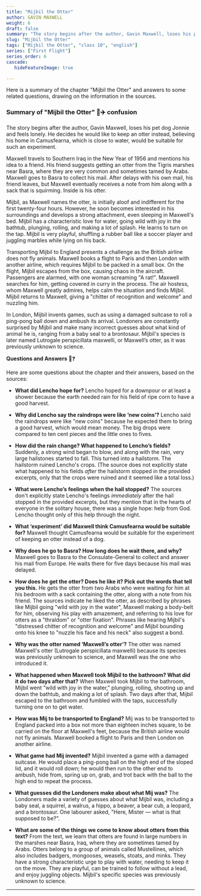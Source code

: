 ```yaml
---
title: "Mijbil the Otter"
author: GAVIN MAXWELL
weight: 6
draft: false
summary: "The story begins after the author, Gavin Maxwell, loses his pet dog Jonnie and feels lonely. He decides he would like to keep an otter instead, believing ..."
slug: "Mijbil the Otter"
tags: ["Mijbil the Otter", "class 10", "english"]
series: ["First Flight"]
series_order: 6
cascade:
   hideFeatureImage: true

---
```



Here is a summary of the chapter "Mijbil the Otter" and answers to some related questions, drawing on the information in the sources.

### Summary of "Mijbil the Otter" 🦦✈️ confusion

The story begins after the author, Gavin Maxwell, loses his pet dog Jonnie and feels lonely. He decides he would like to keep an otter instead, believing his home in Camusfearna, which is close to water, would be suitable for such an experiment.

Maxwell travels to Southern Iraq in the New Year of 1956 and mentions his idea to a friend. His friend suggests getting an otter from the Tigris marshes near Basra, where they are very common and sometimes tamed by Arabs. Maxwell goes to Basra to collect his mail. After delays with his own mail, his friend leaves, but Maxwell eventually receives a note from him along with a sack that is squirming. Inside is his otter.

Mijbil, as Maxwell names the otter, is initially aloof and indifferent for the first twenty-four hours. However, he soon becomes interested in his surroundings and develops a strong attachment, even sleeping in Maxwell's bed. Mijbil has a characteristic love for water, going wild with joy in the bathtub, plunging, rolling, and making a lot of splash. He learns to turn on the tap. Mijbil is very playful, shuffling a rubber ball like a soccer player and juggling marbles while lying on his back.

Transporting Mijbil to England presents a challenge as the British airline does not fly animals. Maxwell books a flight to Paris and then London with another airline, which requires Mijbil to be packed in a small box. On the flight, Mijbil escapes from the box, causing chaos in the aircraft. Passengers are alarmed, with one woman screaming "A rat!". Maxwell searches for him, getting covered in curry in the process. The air hostess, whom Maxwell greatly admires, helps calm the situation and finds Mijbil. Mijbil returns to Maxwell, giving a "chitter of recognition and welcome" and nuzzling him.

In London, Mijbil invents games, such as using a damaged suitcase to roll a ping-pong ball down and ambush its arrival. Londoners are constantly surprised by Mijbil and make many incorrect guesses about what kind of animal he is, ranging from a baby seal to a brontosaur. Mijbil's species is later named Lutrogale perspicillata maxwelli, or Maxwell’s otter, as it was previously unknown to science.

**Questions and Answers** 🤔❓

Here are some questions about the chapter and their answers, based on the sources:

*   **What did Lencho hope for?**
    Lencho hoped for a downpour or at least a shower because the earth needed rain for his field of ripe corn to have a good harvest.

*   **Why did Lencho say the raindrops were like ‘new coins’?**
    Lencho said the raindrops were like "new coins" because he expected them to bring a good harvest, which would mean money. The big drops were compared to ten cent pieces and the little ones to fives.

*   **How did the rain change? What happened to Lencho’s fields?**
    Suddenly, a strong wind began to blow, and along with the rain, very large hailstones started to fall. This turned into a hailstorm. The hailstorm ruined Lencho's crops. (The source does not explicitly state what happened to his fields *after* the hailstorm stopped in the provided excerpts, only that the crops were ruined and it seemed like a total loss.)

*   **What were Lencho’s feelings when the hail stopped?**
    The sources don't explicitly state Lencho's feelings *immediately* after the hail stopped in the provided excerpts, but they mention that in the hearts of everyone in the solitary house, there was a single hope: help from God. Lencho thought only of this help through the night.

*   **What ‘experiment’ did Maxwell think Camusfearna would be suitable for?**
    Maxwell thought Camusfearna would be suitable for the experiment of keeping an otter instead of a dog.

*   **Why does he go to Basra? How long does he wait there, and why?**
    Maxwell goes to Basra to the Consulate-General to collect and answer his mail from Europe. He waits there for five days because his mail was delayed.

*   **How does he get the otter? Does he like it? Pick out the words that tell you this.**
    He gets the otter from two Arabs who were waiting for him at his bedroom with a sack containing the otter, along with a note from his friend. The sources indicate he liked the otter, as described by phrases like Mijbil going "wild with joy in the water", Maxwell making a body-belt for him, observing his play with amazement, and referring to his love for otters as a "thraldom" or "otter fixation". Phrases like hearing Mijbil's "distressed chitter of recognition and welcome" and Mijbil bounding onto his knee to "nuzzle his face and his neck" also suggest a bond.

*   **Why was the otter named ‘Maxwell’s otter’?**
    The otter was named Maxwell's otter (Lutrogale perspicillata maxwelli) because its species was previously unknown to science, and Maxwell was the one who introduced it.

*   **What happened when Maxwell took Mijbil to the bathroom? What did it do two days after that?**
    When Maxwell took Mijbil to the bathroom, Mijbil went "wild with joy in the water," plunging, rolling, shooting up and down the bathtub, and making a lot of splash. Two days after that, Mijbil escaped to the bathroom and fumbled with the taps, successfully turning one on to get water.

*   **How was Mij to be transported to England?**
    Mij was to be transported to England packed into a box not more than eighteen inches square, to be carried on the floor at Maxwell's feet, because the British airline would not fly animals. Maxwell booked a flight to Paris and then London on another airline.

*   **What game had Mij invented?**
    Mijbil invented a game with a damaged suitcase. He would place a ping-pong ball on the high end of the sloped lid, and it would roll down; he would then run to the other end to ambush, hide from, spring up on, grab, and trot back with the ball to the high end to repeat the process.

*   **What guesses did the Londoners make about what Mij was?**
    The Londoners made a variety of guesses about what Mijbil was, including a baby seal, a squirrel, a walrus, a hippo, a beaver, a bear cub, a leopard, and a brontosaur. One labourer asked, "Here, Mister — what is that supposed to be?".

*   **What are some of the things we come to know about otters from this text?**
    From the text, we learn that otters are found in large numbers in the marshes near Basra, Iraq, where they are sometimes tamed by Arabs. Otters belong to a group of animals called Mustellines, which also includes badgers, mongooses, weasels, stoats, and minks. They have a strong characteristic urge to play with water, needing to keep it on the move. They are playful, can be trained to follow without a lead, and enjoy juggling objects. Mijbil's specific species was previously unknown to science.


---